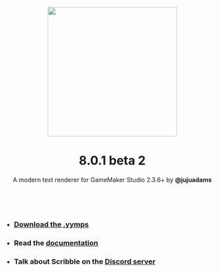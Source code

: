 <p align="center"><img src="https://raw.githubusercontent.com/JujuAdams/scribble/master/LOGO.png" style="display:block; margin:auto; width:300px"></p>
<h1 align="center">8.0.1 beta 2</h1>

<p align="center">A modern text renderer for GameMaker Studio 2.3.6+ by <b>@jujuadams</b></p>

&nbsp;

&nbsp;

- ### [Download the .yymps](https://github.com/JujuAdams/scribble/releases/)
- ### Read the [documentation](http://jujuadams.github.io/Scribble)
- ### Talk about Scribble on the [Discord server](https://discord.gg/8krYCqr)
